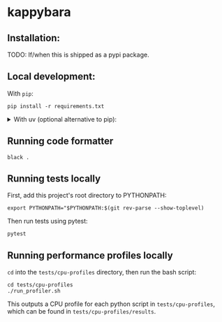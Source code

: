 # kappybara

## Installation:
TODO: If/when this is shipped as a pypi package.

## Local development:
With `pip`:

```
pip install -r requirements.txt
```

<details>
<summary> With uv (optional alternative to pip): </summary>
Install [uv](https://docs.astral.sh/uv/getting-started/installation/), then:

```
uv sync --dev
```

To access `uv` dependencies, run your commands through `uv` like:
```
uv run python
```

Or, if you want to run commands normally, create a virtual environment:
```
uv venv # Do this once
source .venv/bin/activate # Do this every new shell
```

and run commands as usual. (`deactivate` exits the venv.)

Adding a Python package dependency (this automatically updates pyproject.toml):
```
uv add [package-name]
```

Adding a package as a dev dependency:
```
uv add --dev [package-name]
```
</details>

## Running code formatter
```
black .
```

## Running tests locally
First, add this project's root directory to PYTHONPATH:
```
export PYTHONPATH="$PYTHONPATH:$(git rev-parse --show-toplevel)
```

Then run tests using pytest:
```
pytest
```

## Running performance profiles locally
`cd` into the `tests/cpu-profiles` directory, then run the bash script:
```
cd tests/cpu-profiles
./run_profiler.sh
```
This outputs a CPU profile for each python script in `tests/cpu-profiles`, which can be found in `tests/cpu-profiles/results`.
